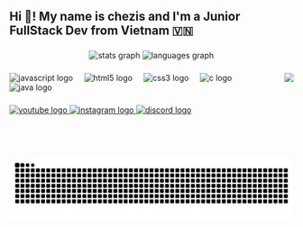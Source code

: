 <h2 align="left">Hi 👋! My name is chezis and I'm a Junior FullStack Dev from Vietnam 🇻🇳</h2>

###

<div align="center">
<!--   <img src="https://github-readme-stats.vercel.app/api?username=TRIBUI106&show_icons=true&theme=transparent" height="150" alt="stats graph"  /> -->
  <img src="https://github-readme-stats.vercel.app/api?username=TRIBUI106&show_icons=true&theme=darcula" height="150" alt="stats graph"  />
  <img src="https://github-readme-stats.vercel.app/api/top-langs?username=TRIBUI106&locale=en&hide_title=false&layout=compact&card_width=320&langs_count=5&theme=darcula&hide_border=false" height="150" alt="languages graph"  />
</div>

###

<img align="right" height="150" src="https://cdn.discordapp.com/attachments/1285111185582325823/1293588161565425726/chezis_fix_hair.png?ex=6707eb5b&is=670699db&hm=622198a9ede7fb6a0852e3750932c9d0f11a105a4328c6b05849a2a9e6ba4b3b&"  />

###

<div align="left">
  <img src="https://cdn.jsdelivr.net/gh/devicons/devicon/icons/javascript/javascript-original.svg" height="30" alt="javascript logo"  />
  <img width="12" />
  <img src="https://cdn.jsdelivr.net/gh/devicons/devicon/icons/html5/html5-original.svg" height="30" alt="html5 logo"  />
  <img width="12" />
  <img src="https://cdn.jsdelivr.net/gh/devicons/devicon/icons/css3/css3-original.svg" height="30" alt="css3 logo"  />
  <img width="12" />
  <img src="https://cdn.jsdelivr.net/gh/devicons/devicon/icons/c/c-original.svg" height="30" alt="c logo"  />
  <img width="12" />
  <img src="https://cdn.jsdelivr.net/gh/devicons/devicon/icons/java/java-original.svg" height="30" alt="java logo"  />
</div>

###

<div align="left">
  <a href="https://www.youtube.com/@fpt_chezis" target="_blank">
    <img src="https://img.shields.io/static/v1?message=Youtube&logo=youtube&label=&color=FF0000&logoColor=white&labelColor=&style=for-the-badge" height="35" alt="youtube logo"  />
  </a>
  <a href="https://www.instagram.com/_chezis_/" target="_blank">
    <img src="https://img.shields.io/static/v1?message=Instagram&logo=instagram&label=&color=E4405F&logoColor=white&labelColor=&style=for-the-badge" height="35" alt="instagram logo"  />
  </a>
  <a href="discord.gg/cassoValorant" target="_blank">
    <img src="https://img.shields.io/static/v1?message=Discord&logo=discord&label=&color=7289DA&logoColor=white&labelColor=&style=for-the-badge" height="35" alt="discord logo"  />
  </a>
</div>

###

<br clear="both">

<img src="https://raw.githubusercontent.com/TRIBUI106/TRIBUI106/output/snake.svg" alt="Snake animation" />

###
